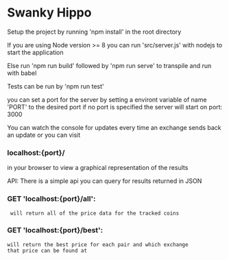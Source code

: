# Swanky Hippo

Setup the project by running 'npm install' in the root directory

If you are using Node version >= 8 you can
run 'src/server.js' with nodejs to start the application

Else run 'npm run build' followed by 'npm run serve' to transpile and run with babel

Tests can be run by 'npm run test'

you can set a port for the server by setting a environt variable of name 'PORT' to the desired port
if no port is specified the server will start on port: 3000

You can watch the console for updates every time an exchange
sends back an update or you can visit 
### localhost:{port}/ 
in your browser to view a graphical representation of the results

API:
There is a simple api you can query for results returned in JSON

### GET 'localhost:{port}/all':
     will return all of the price data for the tracked coins 

### GET 'localhost:{port}/best':
    will return the best price for each pair and which exchange
    that price can be found at